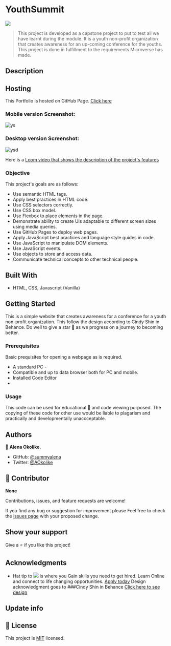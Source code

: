 # YouthSummit

![](https://img.shields.io/badge/Microverse-blueviolet)

> This project is developed as a capstone project to put to test all we have learnt during the module. It is a youth non-profit organization that creates awareness for an up-coming conference for the youths. This project is done in fulfillment to the requirements Microverse has made.

## Description

## Hosting

This Portfolio is hosted on GitHub Page. [Click here]([https://summyalena.github.io/YouthSummit/index.html](https://summyalena.github.io/YouthSummit/))

### Mobile version Screenshot:
![ys](https://user-images.githubusercontent.com/95056164/181562221-23202d92-7507-43a1-9b8c-5fc62b17fa91.JPG)


### Desktop version Screenshot:
![ysd](https://user-images.githubusercontent.com/95056164/181562276-7df991d3-ef92-4ad5-8b5f-6328a7a538f8.JPG)

Here is a [Loom video that shows the description of the project's features](https://www.loom.com/share/d5bd60f0e9e0404a8e302c1a44edd20d)

### Objective

This project's goals are as follows:

- Use semantic HTML tags.
- Apply best practices in HTML code.
- Use CSS selectors correctly.
- Use CSS box model.
- Use Flexbox to place elements in the page.
- Demonstrate ability to create UIs adaptable to different screen sizes using media queries.
- Use GitHub Pages to deploy web pages.
- Apply JavaScript best practices and language style guides in code.
- Use JavaScript to manipulate DOM elements.
- Use JavaScript events.
- Use objects to store and access data.
- Communicate technical concepts to other technical people.

## Built With

- HTML, CSS, Javascript (Vanilla)

## Getting Started

This is a simple website that creates awareness for a conference for a youth non-profit organization. This follow the design according to Cindy Shin in Behance.   Do well to give a star 🌟 as we progress on a journey to becoming better.

### Prerequisites

Basic prequisites for opening a webpage as is required.

- A standard PC -
- Compatible and up to data browser both for PC and mobile.
- Installed Code Editor
- 
### Usage

This code can be used for educational 📘 and code viewing purposed. The copying of these code for other use would be liable to plagarism and practically and developmentally unaccceptable.

## Authors

👤 **Alena Okolike.**

- GitHub: [@summyalena](https://github.com/summyalena)
- Twitter: [@AOkolike](https://twitter.com/AOkolike)

## 🤝 Contributor
**None**

Contributions, issues, and feature requests are welcome!

If you find any bug or suggestion for improvement please Feel free to check the [issues page](../../issues/) with your proposed change.

## Show your support

Give a ⭐️ if you like this project!

## Acknowledgments

- Hat tip to ![](https://img.shields.io/badge/Microverse-blueviolet) is where you Gain skills you need to get hired. Learn Online and connect to life changing opportunities. [Apply today](https://www.microverse.org/?grsf=uv064g)
Design acknowledgment goes to ###Cindy Shin in Behance [Click here to see design](https://www.behance.net/gallery/29845175/CC-Global-Summit-2015)
## Update info


## 📝 License

This project is [MIT](./MIT.md) licensed.
